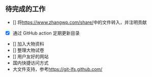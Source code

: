 ## 待完成的工作

- [] 将<https://www.zhangwp.com/share/>中的文件转入，并注明贡献
- [x] 通过 GitHub action 定期更新目录
- [] 加入大物资料
- [] 整理大物试卷
- [] 用户友好的网站
- 国内快捷访问方式
- 大文件支持，参考<https://git-lfs.github.com/>